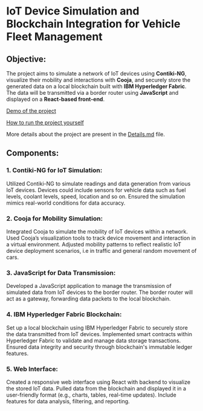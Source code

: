 # IoT Device Simulation and Blockchain Integration for Vehicle Fleet Management
## Objective:
The project aims to simulate a network of IoT devices using **Contiki-NG**, visualize their mobility and interactions with **Cooja**, and securely store the generated data on a local blockchain built with **IBM Hyperledger Fabric**. The data will be transmitted via a border router using **JavaScript** and displayed on a **React-based front-end**.

[Demo of the project](https://www.youtube.com/playlist?list=PLLLP8VwPMc6rl767dfvVoxLUbXBNCG8rM)

[How to run the project yourself](https://github.com/dheerajd5/blockchain-iot-project-/blob/main/RUN.md)

More details about the project are present in the [Details.md](https://github.com/dheerajd5/blockchain-iot-project-/blob/main/DETAILS.md) file.

## Components:
### 1. Contiki-NG for IoT Simulation:
Utilized Contiki-NG to simulate readings and data generation from various IoT devices.
Devices could include sensors for vehicle data such as fuel levels, coolant levels, speed, location and so on.
Ensured the simulation mimics real-world conditions for data accuracy.

### 2. Cooja for Mobility Simulation:
Integrated Cooja to simulate the mobility of IoT devices within a network.
Used Cooja’s visualization tools to track device movement and interaction in a virtual environment.
Adjusted mobility patterns to reflect realistic IoT device deployment scenarios, i.e in traffic and general random movement of cars.

### 3. JavaScript for Data Transmission:
Developed a JavaScript application to manage the transmission of simulated data from IoT devices to the border router.
The border router will act as a gateway, forwarding data packets to the local blockchain.

### 4. IBM Hyperledger Fabric Blockchain:
Set up a local blockchain using IBM Hyperledger Fabric to securely store the data transmitted from IoT devices.
Implemented smart contracts within Hyperledger Fabric to validate and manage data storage transactions.
Ensured data integrity and security through blockchain's immutable ledger features.

### 5. Web Interface:
Created a responsive web interface using React with backend to visualize the stored IoT data.
Pulled data from the blockchain and displayed it in a user-friendly format (e.g., charts, tables, real-time updates).
Include features for data analysis, filtering, and reporting.


